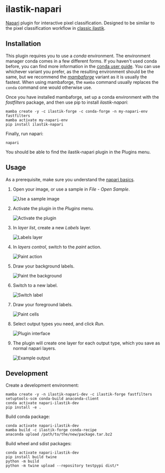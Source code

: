 # ilastik-napari

[Napari][napari] plugin for interactive pixel classification.
Designed to be similar to the pixel classification workflow in [classic ilastik][ilastik].

## Installation

This plugin requires you to use a _conda_ environment. The environment manager conda comes in a few different forms.
If you haven't used conda before, you can find more information in the [conda user guide][conda-user-guide].
You can use whichever variant you prefer, as the resulting environment should be the same, but we recommend the [_mambaforge_][mambaforge] variant as it is usually the fastest.
When using mambaforge, the `mamba` command usually replaces the `conda` command one would otherwise use.

Once you have installed mambaforge, set up a conda environment with the _fastfilters_ package, and then use pip to install _ilastik-napari_:
```shell
mamba create -y -c ilastik-forge -c conda-forge -n my-napari-env fastfilters
mamba activate my-napari-env
pip install ilastik-napari
```

Finally, run napari:
```shell
napari
```
You should be able to find the ilastik-napari plugin in the Plugins menu.

## Usage

As a prerequisite, make sure you understand the [napari basics][napari-quickstart].

1. Open your image, or use a sample in _File - Open Sample_.

   ![Use a sample image](https://ilastik.org/assets/ilastik-napari/image-sample.png "Use a sample image")

2. Activate the plugin in the _Plugins_ menu.

   ![Activate the plugin](https://ilastik.org/assets/ilastik-napari/activation.png "Activate the plugin")

3. In _layer list_, create a new _Labels_ layer.

   ![Labels layer](https://ilastik.org/assets/ilastik-napari/labels-layer.png "Labels layer")

4. In _layers control_, switch to the _paint_ action.

   ![Paint action](https://ilastik.org/assets/ilastik-napari/paint-action.png "Paint action")

5. Draw your background labels.

   ![Paint the background](https://ilastik.org/assets/ilastik-napari/draw-background.png "Paint the background")

6. Switch to a new label.

   ![Switch label](https://ilastik.org/assets/ilastik-napari/new-label.png "Switch label")

7. Draw your foreground labels.

   ![Paint cells](https://ilastik.org/assets/ilastik-napari/draw-cells.png "Paint cells")

8. Select output types you need, and click _Run_.

   ![Plugin interface](https://ilastik.org/assets/ilastik-napari/interface.png "Plugin interface")

9. The plugin will create one layer for each output type, which you save as normal napari layers.

   ![Example output](https://ilastik.org/assets/ilastik-napari/example.png "Example output")

## Development

Create a development environment:
```
mamba create -y -n ilastik-napari-dev -c ilastik-forge fastfilters setuptools-scm conda-build anaconda-client
conda activate napari-ilastik-dev
pip install -e .
```

Build conda package:
```
conda activate napari-ilastik-dev
mamba build -c ilastik-forge conda-recipe
anaconda upload /path/to/the/new/package.tar.bz2
```

Build wheel and sdist packages:
```
conda activate napari-ilastik-dev
pip install build twine
python -m build
python -m twine upload --repository testpypi dist/*
```

[napari]: https://napari.org/
[ilastik]: https://www.ilastik.org/
[conda-user-guide]: https://docs.conda.io/projects/conda/en/latest/user-guide/index.html
[miniconda]: https://docs.conda.io/en/latest/miniconda.html
[mambaforge]: https://github.com/conda-forge/miniforge#mambaforge
[napari-quickstart]: https://napari.org/tutorials/fundamentals/quick_start.html
